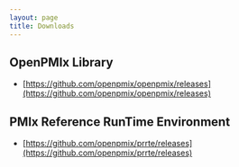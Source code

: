 ```yaml
---
layout: page
title: Downloads
---
```


OpenPMIx Library
----------------
 - [https://github.com/openpmix/openpmix/releases](https://github.com/openpmix/openpmix/releases)

PMIx Reference RunTime Environment
----------------------------------
 - [https://github.com/openpmix/prrte/releases](https://github.com/openpmix/prrte/releases)


